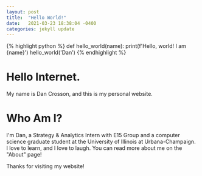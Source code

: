 ```yaml
---
layout: post
title:  "Hello World!"
date:   2021-03-23 18:38:04 -0400
categories: jekyll update
---
```


{% highlight python %}
def hello_world(name):
  print(f'Hello, world! I am {name}')
hello_world('Dan')
{% endhighlight %}

# Hello Internet. 

My name is Dan Crosson, and this is my personal website.

# Who Am I?

I'm Dan, a Strategy & Analytics Intern with E15 Group and a computer science graduate student at the University of Illinois at Urbana-Champaign. I love to learn, and I love to laugh. You can read more about me on the "About" page!

Thanks for visiting my website!
